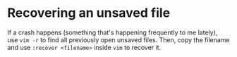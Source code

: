 # Recovering an unsaved file
If a crash happens (something that's happening frequently to me lately), use `vim -r` to find all previously open unsaved files. Then, copy the filename and use `:recover <filename>` inside `vim` to recover it.
